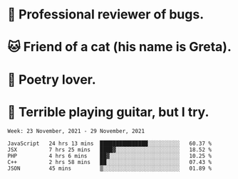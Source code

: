 # 🐛 Professional reviewer of bugs.
# 🐱 Friend of a cat (his name is Greta).
# 📜 Poetry lover.
# 🎸 Terrible playing guitar, but I try.

<!--START_SECTION:waka-->
```text
Week: 23 November, 2021 - 29 November, 2021

JavaScript   24 hrs 13 mins  ███████████████░░░░░░░░░░   60.37 % 
JSX          7 hrs 25 mins   ████▓░░░░░░░░░░░░░░░░░░░░   18.52 % 
PHP          4 hrs 6 mins    ██▓░░░░░░░░░░░░░░░░░░░░░░   10.25 % 
C++          2 hrs 58 mins   ██░░░░░░░░░░░░░░░░░░░░░░░   07.43 % 
JSON         45 mins         ▒░░░░░░░░░░░░░░░░░░░░░░░░   01.89 % 
```
<!--END_SECTION:waka-->
